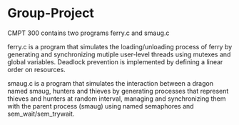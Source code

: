 # Group-Project

CMPT 300 contains two programs ferry.c and smaug.c 

ferry.c is a program that simulates the loading/unloading process of ferry by generating and synchronizing mutiple user-level threads using mutexes and global variables. Deadlock prevention is implemented by defining a linear order on resources.

smaug.c is a program that simulates the interaction between a dragon named smaug, hunters and thieves by generating processes that represent thieves and hunters at random interval, managing and synchronizing them with the parent process (smaug) using named semaphores and sem_wait/sem_trywait. 



